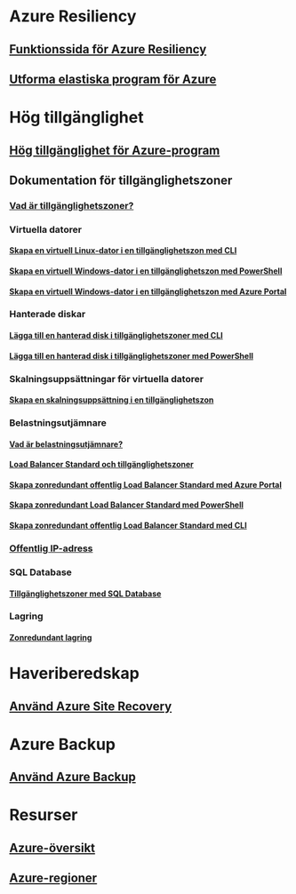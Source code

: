 
# Azure Resiliency
## [Funktionssida för Azure Resiliency](http://azure.microsoft.com/features/resiliency)
## [Utforma elastiska program för Azure](https://docs.microsoft.com/azure/architecture/resiliency/)

# Hög tillgänglighet

## [Hög tillgänglighet för Azure-program](https://docs.microsoft.com/azure/architecture/resiliency/high-availability-azure-applications)

## Dokumentation för tillgänglighetszoner
### [Vad är tillgänglighetszoner?](az-overview.md)

### Virtuella datorer
#### [Skapa en virtuell Linux-dator i en tillgänglighetszon med CLI](../virtual-machines/linux/create-cli-availability-zone.md)
#### [Skapa en virtuell Windows-dator i en tillgänglighetszon med PowerShell](../virtual-machines/windows/create-powershell-availability-zone.md)
#### [Skapa en virtuell Windows-dator i en tillgänglighetszon med Azure Portal](../virtual-machines/windows/create-portal-availability-zone.md)

### Hanterade diskar
#### [Lägga till en hanterad disk i tillgänglighetszoner med CLI](../virtual-machines/linux/add-disk.md#use-managed-disks)
#### [Lägga till en hanterad disk i tillgänglighetszoner med PowerShell](../virtual-machines/windows/attach-disk-ps.md#add-an-empty-data-disk-to-a-virtual-machine)

### Skalningsuppsättningar för virtuella datorer
#### [Skapa en skalningsuppsättning i en tillgänglighetszon](../virtual-machine-scale-sets/virtual-machine-scale-sets-use-availability-zones.md)

### Belastningsutjämnare
#### [Vad är belastningsutjämnare?](../load-balancer/load-balancer-standard-overview.md)
#### [Load Balancer Standard och tillgänglighetszoner](../load-balancer/load-balancer-standard-availability-zones.md)
#### [Skapa zonredundant offentlig Load Balancer Standard med Azure Portal](../load-balancer/load-balancer-get-started-internet-az-portal.md)
#### [Skapa zonredundant Load Balancer Standard med PowerShell](../load-balancer/load-balancer-get-started-internet-az-powershell.md)
#### [Skapa zonredundant offentlig Load Balancer Standard med CLI](../load-balancer/load-balancer-get-started-internet-az-cli.md)

### [Offentlig IP-adress](../virtual-network/virtual-network-public-ip-address.md#create-a-public-ip-address)

### SQL Database
#### [Tillgänglighetszoner med SQL Database](../sql-database/sql-database-high-availability.md#availability-zones)

### Lagring
#### [Zonredundant lagring](../storage/common/storage-redundancy.md#zone-redundant-storage)

# Haveriberedskap
## [Använd Azure Site Recovery](https://docs.microsoft.com/azure/site-recovery/)

# Azure Backup
## [Använd Azure Backup](https://docs.microsoft.com/azure/backup/)

# Resurser
## [Azure-översikt](https://azure.microsoft.com/roadmap/)
## [Azure-regioner](https://azure.microsoft.com/regions/)
